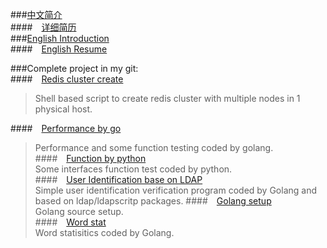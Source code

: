 ###[中文简介](https://github.com/qiangpipi/Resume/blob/master/Resume_CH)  
####&ensp;&ensp;[详细简历](https://github.com/qiangpipi/Resume/blob/master/WUYUE_C.doc)  
###[English Introduction](https://github.com/qiangpipi/Resume/blob/master/Resume_EN)  
####&ensp;&ensp;[English Resume](https://github.com/qiangpipi/Resume/blob/master/WUYUE_E.doc)  

###Complete project in my git:  
####&ensp;&ensp;[Redis cluster create](https://github.com/qiangpipi/create_redis_cluster)  
> Shell based script to create redis cluster with multiple nodes in 1 physical host.   

####&ensp;&ensp;[Performance by go](https://github.com/qiangpipi/gtprcheck)  
> Performance and some function testing coded by golang.  
####&ensp;&ensp;[Function by python](https://github.com/qiangpipi/gtpy)  
> Some interfaces function test coded by python.  
####&ensp;&ensp;[User Identification base on LDAP](https://github.com/qiangpipi/uas)  
> Simple user identification verification program coded by Golang and based on ldap/ldapscritp packages.
####&ensp;&ensp;[Golang setup](https://github.com/qiangpipi/golang_setup)  
> Golang source setup.  
####&ensp;&ensp;[Word stat](https://github.com/qiangpipi/word_stat)  
> Word statisitics coded by Golang.  
